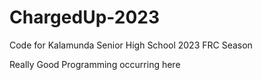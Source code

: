 # ChargedUp-2023
Code for Kalamunda Senior High School 2023 FRC Season

Really Good Programming occurring here
